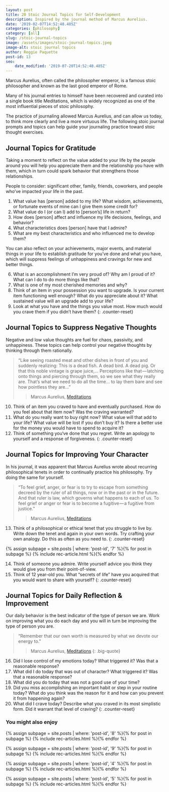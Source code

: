 ```yaml
---
layout: post
title: 20 Stoic Journal Topics for Self-Development
description: Inspired by the journal method of Marcus Aurelius.
date: '2019-02-07T14:52:48.485Z'
categories: [philosophy]
category: [all]
slug: /stoic-journal-topics
image: /assets/images/stoic-journal-topics.jpeg
image-alt: stoic journal topics
author: Reggie Paquette
post-id: 13
seo:
    date_modified: '2019-07-20T14:52:48.485Z'
---
```


Marcus Aurelius, often called the philosopher emperor, is a famous stoic philosopher and known as the last good emperor of Rome.

Many of his journal entries to himself have been recovered and curated into a single book title Meditations, which is widely recognized as one of the most influential pieces of stoic philosophy.

The practice of journaling allowed Marcus Aurelius, and can allow us today, to think more clearly and live a more virtuous life. The following stoic journal prompts and topics can help guide your journaling practice toward stoic thought exercises.

## Journal Topics for Gratitude

Taking a moment to reflect on the value added to your life by the people around you will help you appreciate them and the relationship you have with them, which in turn could spark behavior that strengthens those relationships.

People to consider: significant other, family, friends, coworkers, and people who’ve impacted your life in the past.

1. What value has \[person\] added to my life? What wisdom, achievements, or fortunate events of mine can I give them some credit for?
2. What value do I (or can I) add to \[person’s\] life in return?
3. How does \[person\] affect and influence my life decisions, feelings, and behavior?
4. What characteristics does \[person\] have that I admire?
5. What are my best characteristics and who influenced me to develop them?

You can also reflect on your achievements, major events, and material things in your life to establish gratitude for you’ve done and what you have, which will suppress feelings of unhappiness and cravings for new and better things.

6. What is an accomplishment I’m very proud of? Why am I proud of it? What can I do to do more things like that?
7. What is one of my most cherished memories and why?
8. Think of an item in your possession you want to upgrade. Is your current item functioning well enough? What do you appreciate about it? What sustained value will an upgrade add to your life?
9. Look at what you have and the things you value most. How much would you crave them if you didn’t have them?
{: .counter-reset}

## Journal Topics to Suppress Negative Thoughts

Negative and low value thoughts are fuel for chaos, passivity, and unhappiness. These topics can help control your negative thoughts by thinking through them rationally.

> “Like seeing roasted meat and other dishes in front of you and suddenly realizing: This is a dead fish. A dead bird. A dead pig. Or that this noble vintage is grape juice,… Perceptions like that — latching onto things and piercing through them, so we see what they really are. That’s what we need to do all the time… to lay them bare and see how pointless they are…”
>
> > Marcus Aurelius, [Meditations](/meditations-from-marcus-aurelius-summary-notes-quotes)

10. Think of an item you craved to have and eventually purchased. How do you feel about that item now? Was the craving warranted?
11. What do you really want to buy right now? What value will that add to your life? What value will be lost if you don’t buy it? Is there a better use for the money you would have to spend to acquire it?
12. Think of something you‘ve done that you regret. Write an apology to yourself and a response of forgiveness.
{: .counter-reset}

## Journal Topics for Improving Your Character

In his journal, it was apparent that Marcus Aurelius wrote about recurring philosophical tenets in order to continually practice his philosophy. Try doing the same for yourself.

> “To feel grief, anger, or fear is to try to escape from something decreed by the ruler of all things, now or in the past or in the future. And that ruler is law, which governs what happens to each of us. To feel grief or anger or fear is to become a fugitive — a fugitive from justice.”
>
> > Marcus Aurelius, [Meditations](/meditations-from-marcus-aurelius-summary-notes-quotes)

13. Think of a philosophical or ethical tenet that you struggle to live by. Write down the tenet and again in your own words. Try crafting your own analogy. Do this as often as you need to.
{: .counter-reset}

{% assign subpage = site.posts | where: 'post-id', '7' %}{% for post in subpage %} {% include rec-article.html %}{% endfor %}

14. Think of someone you admire. Write yourself advice you think they would give you from their point-of-view.
15. Think of 12 year-old you. What “secrets of life” have you acquired that you would want to share with yourself?
{: .counter-reset}

## Journal Topics for Daily Reflection & Improvement

Our daily behavior is the best indicator of the type of person we are. Work on improving what you do each day and you will in turn be improving the type of person you are.

> “Remember that our own worth is measured by what we devote our energy to."
>
> > Marcus Aurelius, [Meditations](/meditations-from-marcus-aurelius-summary-notes-quotes)
{: .big-quote}

16. Did I lose control of my emotions today? What triggered it? Was that a reasonable response?
17. What did I do today that was out of character? What triggered it? Was that a reasonable response?
18. What did you do today that was not a good use of your time?
19. Did you miss accomplishing an important habit or step in your routine today? What do you think was the reason for it and how can you prevent it from happening again?
20. What did I crave today? Describe what you craved in its most simplistic form. Did it warrant that level of craving?
{: .counter-reset}

### You might also enjoy

{% assign subpage = site.posts | where: 'post-id', '8' %}{% for post in subpage %} {% include rec-articles.html %}{% endfor %}

{% assign subpage = site.posts | where: 'post-id', '9' %}{% for post in subpage %} {% include rec-articles.html %}{% endfor %}

{% assign subpage = site.posts | where: 'post-id', '4' %}{% for post in subpage %} {% include rec-articles.html %}{% endfor %}

{% assign subpage = site.posts | where: 'post-id', '5' %}{% for post in subpage %} {% include rec-articles.html %}{% endfor %}